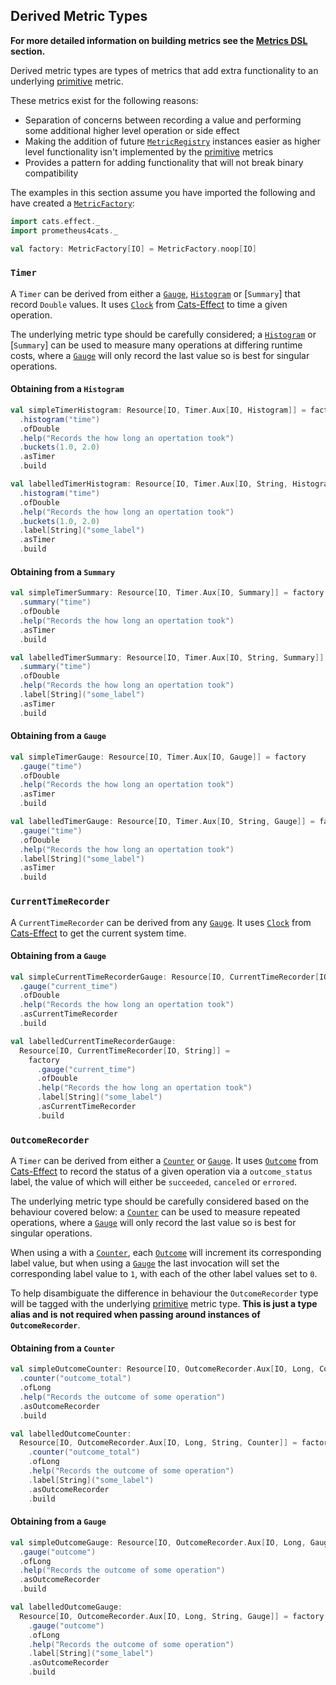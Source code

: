 ## Derived Metric Types
**For more detailed information on building metrics see the [Metrics DSL](../interface/dsl.md) section.**

Derived metric types are types of metrics that add extra functionality to an underlying [primitive] metric.

These metrics exist for the following reasons:

- Separation of concerns between recording a value and performing some additional higher level operation or side effect
- Making the addition of future [`MetricRegistry`] instances easier as higher level functionality isn't implemented by
  the [primitive] metrics
- Provides a pattern for adding functionality that will not break binary compatibility

The examples in this section assume you have imported the following and have created a
[`MetricFactory`](../interface/metric-factory.md):

```scala mdoc
import cats.effect._
import prometheus4cats._

val factory: MetricFactory[IO] = MetricFactory.noop[IO]
```

### `Timer`

A `Timer` can be derived from either a [`Gauge`], [`Histogram`] or [`Summary`] that record `Double` values. It uses
[`Clock`] from [Cats-Effect] to time a given operation.

The underlying metric type should be carefully considered; a [`Histogram`] or [`Summary`] can be used to measure many
operations at differing runtime costs, where a [`Gauge`] will only record the last value so is best for singular
operations.

#### Obtaining from a `Histogram`

```scala mdoc:silent
val simpleTimerHistogram: Resource[IO, Timer.Aux[IO, Histogram]] = factory
  .histogram("time")
  .ofDouble
  .help("Records the how long an opertation took")
  .buckets(1.0, 2.0)
  .asTimer
  .build
```

```scala mdoc:silent
val labelledTimerHistogram: Resource[IO, Timer.Aux[IO, String, Histogram]] = factory
  .histogram("time")
  .ofDouble
  .help("Records the how long an opertation took")
  .buckets(1.0, 2.0)
  .label[String]("some_label")
  .asTimer
  .build
```

#### Obtaining from a `Summary`

```scala mdoc:silent
val simpleTimerSummary: Resource[IO, Timer.Aux[IO, Summary]] = factory
  .summary("time")
  .ofDouble
  .help("Records the how long an opertation took")
  .asTimer
  .build
```

```scala mdoc:silent
val labelledTimerSummary: Resource[IO, Timer.Aux[IO, String, Summary]] = factory
  .summary("time")
  .ofDouble
  .help("Records the how long an opertation took")
  .label[String]("some_label")
  .asTimer
  .build
```

#### Obtaining from a `Gauge`

```scala mdoc:silent
val simpleTimerGauge: Resource[IO, Timer.Aux[IO, Gauge]] = factory
  .gauge("time")
  .ofDouble
  .help("Records the how long an opertation took")
  .asTimer
  .build
```

```scala mdoc:silent
val labelledTimerGauge: Resource[IO, Timer.Aux[IO, String, Gauge]] = factory
  .gauge("time")
  .ofDouble
  .help("Records the how long an opertation took")
  .label[String]("some_label")
  .asTimer
  .build
```

### `CurrentTimeRecorder`

A `CurrentTimeRecorder` can be derived from any [`Gauge`]. It uses [`Clock`] from [Cats-Effect] to get the current
system time.

#### Obtaining from a `Gauge`

```scala mdoc:silent
val simpleCurrentTimeRecorderGauge: Resource[IO, CurrentTimeRecorder[IO]] = factory
  .gauge("current_time")
  .ofDouble
  .help("Records the how long an opertation took")
  .asCurrentTimeRecorder
  .build
```

```scala mdoc:silent
val labelledCurrentTimeRecorderGauge:
  Resource[IO, CurrentTimeRecorder[IO, String]] =
    factory
      .gauge("current_time")
      .ofDouble
      .help("Records the how long an opertation took")
      .label[String]("some_label")
      .asCurrentTimeRecorder
      .build
```


### `OutcomeRecorder`

A `Timer` can be derived from either a [`Counter`] or [`Gauge`]. It uses [`Outcome`] from [Cats-Effect] to record the status
of a given operation via a `outcome_status` label, the value of which will either be `succeeded`, `canceled` or
`errored`.

The underlying metric type should be carefully considered based on the behaviour covered below: a [`Counter`] can be used
to measure repeated operations, where a [`Gauge`] will only record the last value so is best for singular operations.

When using a with a [`Counter`], each [`Outcome`] will increment its corresponding label value, but when using a [`Gauge`]
the last invocation will set the corresponding label value to `1`, with each of the other label values set to `0`.

To help disambiguate the difference in behaviour the `OutcomeRecorder` type will be tagged with the underlying
[primitive] metric type. **This is just a type alias and is not required when passing around instances of
`OutcomeRecorder`**.

#### Obtaining from a `Counter`

```scala mdoc:silent
val simpleOutcomeCounter: Resource[IO, OutcomeRecorder.Aux[IO, Long, Counter]] = factory
  .counter("outcome_total")
  .ofLong
  .help("Records the outcome of some operation")
  .asOutcomeRecorder
  .build
```

```scala mdoc:silent
val labelledOutcomeCounter:
  Resource[IO, OutcomeRecorder.Aux[IO, Long, String, Counter]] = factory
    .counter("outcome_total")
    .ofLong
    .help("Records the outcome of some operation")
    .label[String]("some_label")
    .asOutcomeRecorder
    .build
```

#### Obtaining from a `Gauge`

```scala mdoc:silent
val simpleOutcomeGauge: Resource[IO, OutcomeRecorder.Aux[IO, Long, Gauge]] = factory
  .gauge("outcome")
  .ofLong
  .help("Records the outcome of some operation")
  .asOutcomeRecorder
  .build
```

```scala mdoc:silent
val labelledOutcomeGauge:
  Resource[IO, OutcomeRecorder.Aux[IO, Long, String, Gauge]] = factory
    .gauge("outcome")
    .ofLong
    .help("Records the outcome of some operation")
    .label[String]("some_label")
    .asOutcomeRecorder
    .build
```

[`MetricRegistry`]: ../interface/metric-registry.md
[primitive]: primitive-metric-types.md
[`Counter`]: primitive-metric-types.md#counter
[`Gauge`]: primitive-metric-types.md#gauge
[`Histogram`]: primitive-metric-types.md#histogram

[Cats-Effect]: https://typelevel.org/cats-effect/
[`Outcome`]: https://typelevel.org/cats-effect/api/3.x/cats/effect/kernel/Outcome.html
[`Clock`]: https://typelevel.org/cats-effect/api/3.x/cats/effect/kernel/Clock.html
